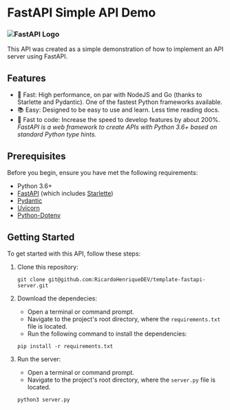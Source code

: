 # FastAPI Simple API Demo

### ![FastAPI Logo](https://fastapi.tiangolo.com/img/logo-margin/logo-teal.png)

This API was created as a simple demonstration of how to implement an API server using FastAPI.

## Features

- 🚀 Fast: High performance, on par with NodeJS and Go (thanks to Starlette and Pydantic). One of the fastest Python frameworks available.
- 📚 Easy: Designed to be easy to use and learn. Less time reading docs.
- 🔧 Fast to code: Increase the speed to develop features by about 200%. *FastAPI is a web framework to create APIs with Python 3.6+ based on standard Python type hints.*

## Prerequisites

Before you begin, ensure you have met the following requirements:

- Python 3.6+
- [FastAPI](https://fastapi.tiangolo.com/) (which includes [Starlette](https://www.starlette.io/))
- [Pydantic](https://pydantic-docs.helpmanual.io/)
- [Uvicorn](https://www.uvicorn.org/)
- [Python-Dotenv](https://saurabh-kumar.com/python-dotenv/)

## Getting Started

To get started with this API, follow these steps:

1. Clone this repository:
   ```shell
   git clone git@github.com:RicardoHenriqueDEV/template-fastapi-server.git
   ```

2. Download the dependecies:
   - Open a terminal or command prompt.
   - Navigate to the project's root directory, where the `requirements.txt` file is located.
   - Run the following command to install the dependencies:

   ```shell
   pip install -r requirements.txt
   ```

3. Run the server:
   - Open a terminal or command prompt.
   - Navigate to the project's root directory, where the `server.py` file is located.
   ```shell
   python3 server.py
   ```